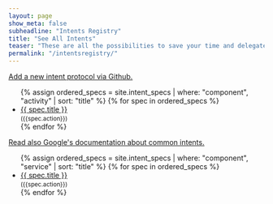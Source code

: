 ```yaml
---
layout: page
show_meta: false
subheadline: "Intents Registry"
title: "See All Intents"
teaser: "These are all the possibilities to save your time and delegate to other apps."
permalink: "/intentsregistry/"
---
```

<a href="https://github.com/openintents/openintents.github.io/blob/master/README.md#intent-specification-for-writers">Add a new intent protocol via Github.</a>
<ul>
    {% assign ordered_specs = site.intent_specs | where: "component", "activity" | sort: "title" %}
    {% for spec in ordered_specs %}
    <li><a href="{{ site.url }}/action/{{ spec.action | slugify  }}">{{ spec.title }}</a> <br/><small>({{spec.action}})</small></li>
    {% endfor %}
</ul>
<a href="https://developer.android.com/guide/components/intents-common.html">Read also Google's documentation about common intents.</a>

<ul>
    {% assign ordered_specs = site.intent_specs | where: "component", "service" | sort: "title" %}
    {% for spec in ordered_specs %}
    <li><a href="{{ site.url }}/service/{{ spec.path | slugify  }}">{{ spec.title }}</a> <br/><small>({{spec.action}})</small></li>
    {% endfor %}
</ul>

